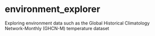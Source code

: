 # environment_explorer
Exploring environment data such as the Global Historical Climatology Network-Monthly (GHCN-M) temperature dataset
